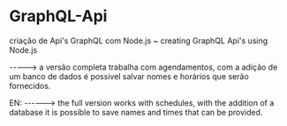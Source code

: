 # GraphQL-Api
criação de Api's GraphQL com Node.js ~ creating GraphQL Api's using Node.js

-----> a versão completa trabalha com agendamentos, com a adição de um banco de dados é possivel salvar nomes e horários que serão fornecidos.

EN: ------> the full version works with schedules, with the addition of a database it is possible to save names and times that can be provided.
